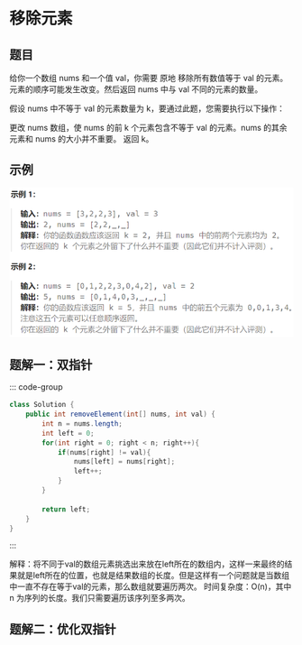 # 移除元素

## 题目

给你一个数组 nums 和一个值 val，你需要 原地 移除所有数值等于 val 的元素。元素的顺序可能发生改变。然后返回 nums 中与 val 不同的元素的数量。

假设 nums 中不等于 val 的元素数量为 k，要通过此题，您需要执行以下操作：

更改 nums 数组，使 nums 的前 k 个元素包含不等于 val 的元素。nums 的其余元素和 nums 的大小并不重要。
返回 k。

## 示例

![alt text](image-1.png)

## 题解一：双指针

::: code-group
``` java
class Solution {
    public int removeElement(int[] nums, int val) {
        int n = nums.length;
        int left = 0;
        for(int right = 0; right < n; right++){
            if(nums[right] != val){
                nums[left] = nums[right];
                left++;
            }
        }

        return left;
    }
}
```
:::

解释：将不同于val的数组元素挑选出来放在left所在的数组内，这样一来最终的结果就是left所在的位置，也就是结果数组的长度。但是这样有一个问题就是当数组中一直不存在等于val的元素，那么数组就要遍历两次。
时间复杂度：O(n)，其中 n 为序列的长度。我们只需要遍历该序列至多两次。

## 题解二：优化双指针

